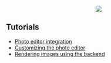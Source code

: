<p align="center">
  <img src="https://camo.githubusercontent.com/4c4c8d90e242619972a11baa3c33acaaeb9bad00/687474703a2f2f692e696d6775722e636f6d2f666748314852742e706e67" />
</p>

## Tutorials

* [Photo editor integration](tutorial/photo-editor-integration.md)
* [Customizing the photo editor](tutorial/customizing-the-photo-editor.md)
* [Rendering images using the backend](tutorial/rendering-images-using-the-backend.md)
